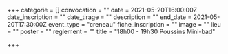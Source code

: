 +++
categorie = []
convocation = ""
date = 2021-05-20T16:00:00Z
date_inscription = ""
date_tirage = ""
description = ""
end_date = 2021-05-20T17:30:00Z
event_type = "creneau"
fiche_inscription = ""
image = ""
lieu = ""
poster = ""
reglement = ""
title = "18h00 - 19h30 Poussins Mini-bad"

+++
